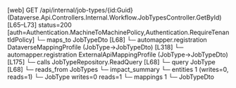 [web] GET /api/internal/job-types/{id:Guid}  (Dataverse.Api.Controllers.Internal.Workflow.JobTypesController.GetById)  [L65–L73] status=200 [auth=Authentication.MachineToMachinePolicy,Authentication.RequireTenantIdPolicy]
  └─ maps_to JobTypeDto [L68]
    └─ automapper.registration DataverseMappingProfile (JobType->JobTypeDto) [L318]
    └─ automapper.registration ExternalApiMappingProfile (JobType->JobTypeDto) [L175]
  └─ calls JobTypeRepository.ReadQuery [L68]
  └─ query JobType [L68]
    └─ reads_from JobTypes
  └─ impact_summary
    └─ entities 1 (writes=0, reads=1)
      └─ JobType writes=0 reads=1
    └─ mappings 1
      └─ JobTypeDto

